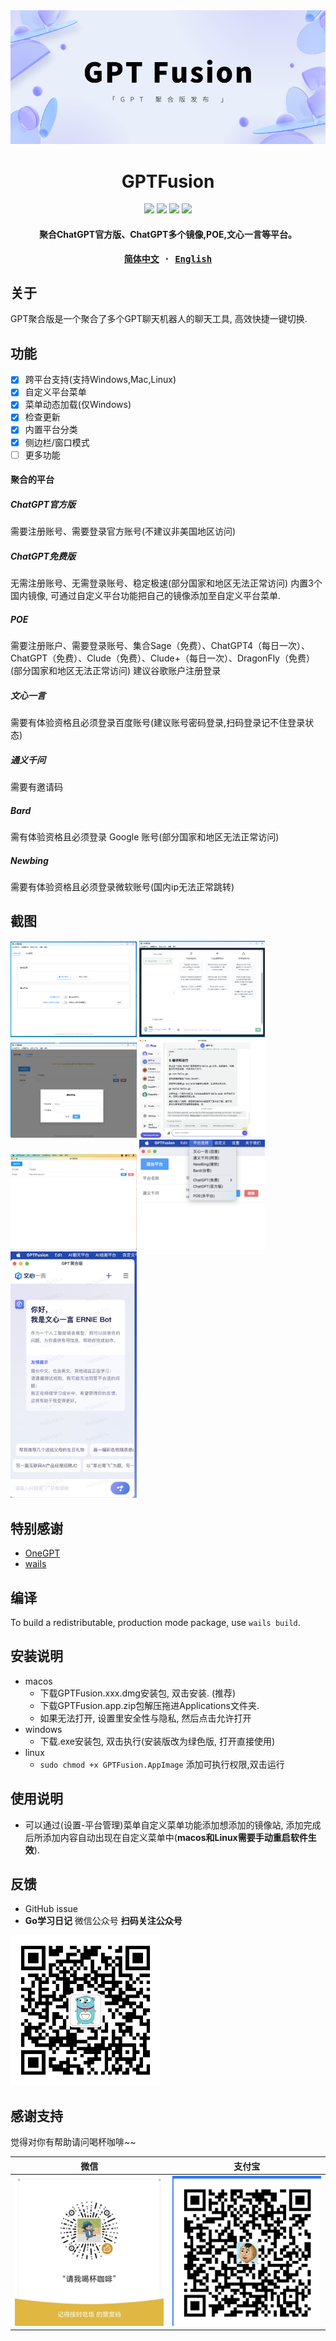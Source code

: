 
<div align="center">
    <img src="demo/GPT Fusion.png" alt="chatgpt"/>
    <h1>GPTFusion</h1>
    <div><img src="https://img.shields.io/badge/stable%20version-${VERSION}-blue.svg?style=flat"></img>
<img src="https://img.shields.io/badge/preview%20version-${PREVERSION}%20PREVIEW-orange.svg?style=flat"></img>
<img src="https://img.shields.io/badge/license-GPL%203.0-brightgreen.svg?style=flat"></img>
<img src="https://img.shields.io/badge/language-简体中文-brightgreen.svg?style=flat"></img></div>
    <h4>聚合ChatGPT官方版、ChatGPT多个镜像,POE,文心一言等平台。</h4>
</div>
<div align="center">
<strong>
<samp>

[简体中文](README.md) · [English](README.en.md)

</samp>
</strong>
</div>

## 关于

GPT聚合版是一个聚合了多个GPT聊天机器人的聊天工具, 高效快捷一键切换.

## 功能
- [x] 跨平台支持(支持Windows,Mac,Linux)
- [x] 自定义平台菜单
- [x] 菜单动态加载(仅Windows)
- [x] 检查更新
- [x] 内置平台分类
- [x] 侧边栏/窗口模式
- [ ] 更多功能

#### 聚合的平台

##### ChatGPT官方版
需要注册账号、需要登录官方账号(不建议非美国地区访问)

##### ChatGPT免费版
无需注册账号、无需登录账号、稳定极速(部分国家和地区无法正常访问)
内置3个国内镜像, 可通过自定义平台功能把自己的镜像添加至自定义平台菜单.

##### POE
需要注册账户、需要登录账号、集合Sage（免费）、ChatGPT4（每日一次）、ChatGPT（免费）、Clude（免费）、Clude+（每日一次）、DragonFly（免费）(部分国家和地区无法正常访问)
建议谷歌账户注册登录

##### 文心一言
需要有体验资格且必须登录百度账号(建议账号密码登录,扫码登录记不住登录状态)

##### 通义千问
需要有邀请码

##### Bard
需有体验资格且必须登录 Google 账号(部分国家和地区无法正常访问)

##### Newbing
需要有体验资格且必须登录微软账号(国内ip无法正常跳转)

## 截图
<div>
<img src="demo/win1.png" width=40% alt="yiyan"/>
<img src="demo/win2.png" width=40% alt="yiyan"/>
<img src="demo/win3.png" width=40% alt="chatchat"/>
<img src="demo/poe.png" width=40% alt="poe"/>
<img src="demo/select.png" width=40% alt="平台选择"/>
<img src="demo/platforms.png" width=40% alt="阿里"/>
<img src="demo/side.png" width=40% alt="side"/>
</div>

## 特别感谢

- [OneGPT](https://github.com/1595901624/gpt-aggregated-edition)
- [wails](https://github.com/wailsapp/wails)


## 编译

To build a redistributable, production mode package, use `wails build`.

## 安装说明

- macos
  - 下载GPTFusion.xxx.dmg安装包, 双击安装. (推荐)
  - 下载GPTFusion.app.zip包解压拖进Applications文件夹.
  - 如果无法打开, 设置里安全性与隐私, 然后点击允许打开
- windows
  - 下载.exe安装包, 双击执行(安装版改为绿色版, 打开直接使用)
- linux
  - `sudo chmod +x GPTFusion.AppImage` 添加可执行权限,双击运行

## 使用说明

- 可以通过(设置-平台管理)菜单自定义菜单功能添加想添加的镜像站, 添加完成后所添加内容自动出现在自定义菜单中(**macos和Linux需要手动重启软件生效**).

## 反馈

- GitHub issue
- **Go学习日记** 微信公众号
**扫码关注公众号**

<img src="demo/gzh.jpg" height="240" />

## 感谢支持
觉得对你有帮助请问喝杯咖啡~~

| 微信 | 支付宝 |
| --- | --- |
| <img src="demo/wechat.jpg" height="240" /> | <img src="demo/alipay.jpg" height="240" /> |